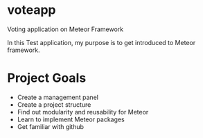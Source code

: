 voteapp
=======

Voting application on Meteor Framework

In this Test application, my purpose is to get introduced to Meteor framework.

Project Goals
====================
 + Create a management panel
 + Create a project structure
 + Find out modularity and reusability for Meteor
 + Learn to implement Meteor packages
 + Get familiar with github

